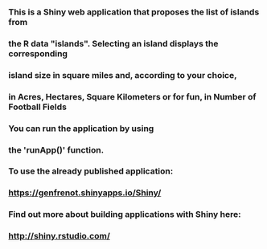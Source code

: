 ###
### This is a Shiny web application that proposes the list of islands from
### the R data "islands". Selecting an island displays the corresponding
### island size in square miles and, according to your choice, 
### in Acres, Hectares, Square Kilometers or for fun, in Number of Football Fields
### 
### You can run the application by using
### the 'runApp()' function.
###
### To use the already published application:
###
###   https://genfrenot.shinyapps.io/Shiny/ 
###
### Find out more about building applications with Shiny here:
###
###    http://shiny.rstudio.com/
###